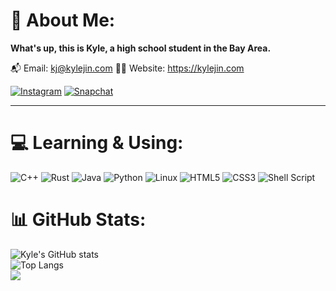 # 💫 About Me:
**What's up, this is Kyle, a high school student in the Bay Area.**

📬 Email: <kj@kylejin.com> 🧑‍💻 Website: <https://kylejin.com>

[![Instagram](https://img.shields.io/badge/Instagram-%23E4405F.svg?style=for-the-badge&logo=Instagram&logoColor=white)](https://instagram.com/kylejinkc)
[![Snapchat](https://img.shields.io/badge/Snapchat-%23FFFC00.svg?style=for-the-badge&logo=Snapchat&logoColor=white)](https://snapchat.com/t/TGviBx1C)

---
# 💻 Learning & Using:
![C++](https://img.shields.io/badge/c++-%2300599C.svg?style=for-the-badge&logo=c%2B%2B&logoColor=white)
![Rust](https://img.shields.io/badge/rust-%23000000.svg?style=for-the-badge&logo=rust&logoColor=white)
![Java](https://img.shields.io/badge/java-%23ED8B00.svg?style=for-the-badge&logo=openjdk&logoColor=white)
![Python](https://img.shields.io/badge/python-3670A0?style=for-the-badge&logo=python&logoColor=ffdd54)
![Linux](https://img.shields.io/badge/Linux-FCC624?style=for-the-badge&logo=linux&logoColor=black)
![HTML5](https://img.shields.io/badge/html5-%23E34F26.svg?style=for-the-badge&logo=html5&logoColor=white)
![CSS3](https://img.shields.io/badge/css3-%231572B6.svg?style=for-the-badge&logo=css3&logoColor=white)
![Shell Script](https://img.shields.io/badge/shell_script-%23121011.svg?style=for-the-badge&logo=gnu-bash&logoColor=white)
# 📊 GitHub Stats:
![Kyle's GitHub stats](https://github-readme-stats.vercel.app/api?username=kylejkc&show_icons=true&theme=transparent&include_all_commits=true)<br/>
![Top Langs](https://github-readme-stats.vercel.app/api/top-langs/?username=kylejkc&theme=transparent)<br/>
[![](https://visitcount.itsvg.in/api?id=kylejkc&icon=0&color=0)](https://visitcount.itsvg.in)

